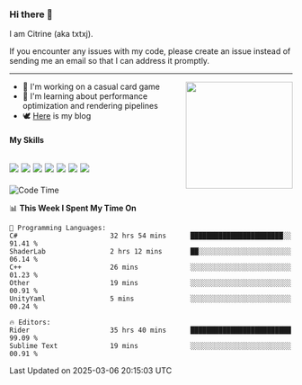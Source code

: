 ### Hi there 👋

I am Citrine (aka txtxj).

If you encounter any issues with my code, please create an issue instead of sending me an email so that I can address it promptly.

---

<img align="right" height="190" src="http://github-profile-summary-cards.vercel.app/api/cards/stats?username=txtxj&theme=vue">

- 🌱 I'm working on a casual card game
- 📖 I'm learning about performance optimization and rendering pipelines
- 🕊️ [Here](https://txtxj.top) is my blog

#### My Skills

![](https://img.shields.io/badge/Unity-000000?logo=unity&logoColor=fff)
![](https://img.shields.io/badge/C%23-239120?logo=csharp&logoColor=fff)
![](https://img.shields.io/badge/Python-3e74a2?logo=python&logoColor=fff)
![](https://img.shields.io/badge/C++-65318e?logo=cplusplus&logoColor=fff)
![](https://img.shields.io/badge/Vue-4FC08D?logo=vuedotjs&logoColor=fff)
![](https://img.shields.io/badge/Blender-f5792a?logo=blender&logoColor=fff)
![](https://img.shields.io/badge/MS%20SQL-cc2927?logo=microsoftsqlserver&logoColor=fff)
---

<!--START_SECTION:waka-->
![Code Time](http://img.shields.io/badge/Code%20Time-2%2C588%20hrs%2035%20mins-blue)

📊 **This Week I Spent My Time On** 

```text
💬 Programming Languages: 
C#                       32 hrs 54 mins      ███████████████████████░░   91.41 % 
ShaderLab                2 hrs 12 mins       ██░░░░░░░░░░░░░░░░░░░░░░░   06.14 % 
C++                      26 mins             ░░░░░░░░░░░░░░░░░░░░░░░░░   01.23 % 
Other                    19 mins             ░░░░░░░░░░░░░░░░░░░░░░░░░   00.91 % 
UnityYaml                5 mins              ░░░░░░░░░░░░░░░░░░░░░░░░░   00.24 % 

🔥 Editors: 
Rider                    35 hrs 40 mins      █████████████████████████   99.09 % 
Sublime Text             19 mins             ░░░░░░░░░░░░░░░░░░░░░░░░░   00.91 % 
```


 Last Updated on 2025-03-06 20:15:03 UTC
<!--END_SECTION:waka-->
